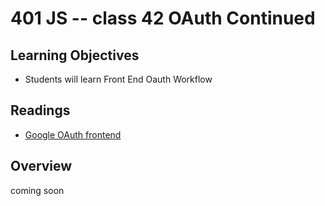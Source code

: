 # 401 JS -- class 42 OAuth Continued

## Learning Objectives
* Students will learn Front End Oauth Workflow

## Readings
* [Google OAuth frontend](https://developers.google.com/identity/protocols/OAuth2UserAgent)

## Overview
coming soon

